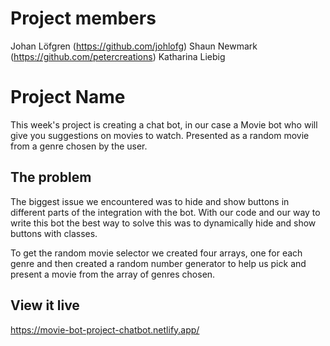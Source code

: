 # Project members

Johan Löfgren (https://github.com/johlofg)
Shaun Newmark (https://github.com/petercreations)
Katharina Liebig

# Project Name

This week's project is creating a chat bot, in our case a Movie bot who will give you suggestions on movies to watch. Presented as a random movie from a genre chosen by the user.  

## The problem

The biggest issue we encountered was to hide and show buttons in different parts of the integration with the bot. 
With our code and our way to write this bot the best way to solve this was to dynamically hide and show buttons with classes.
 
To get the random movie selector we created four arrays, one for each genre and then created a random number generator to help us pick and present a movie from the array of genres chosen. 


## View it live

https://movie-bot-project-chatbot.netlify.app/
